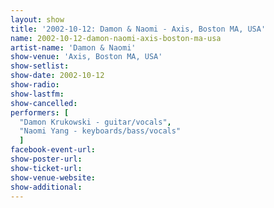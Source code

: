 ```yaml
---
layout: show
title: '2002-10-12: Damon & Naomi - Axis, Boston MA, USA'
name: 2002-10-12-damon-naomi-axis-boston-ma-usa
artist-name: 'Damon & Naomi'
show-venue: 'Axis, Boston MA, USA'
show-setlist: 
show-date: 2002-10-12
show-radio: 
show-lastfm: 
show-cancelled: 
performers: [
  "Damon Krukowski - guitar/vocals",
  "Naomi Yang - keyboards/bass/vocals"
  ]
facebook-event-url: 
show-poster-url: 
show-ticket-url: 
show-venue-website: 
show-additional: 
---
```


